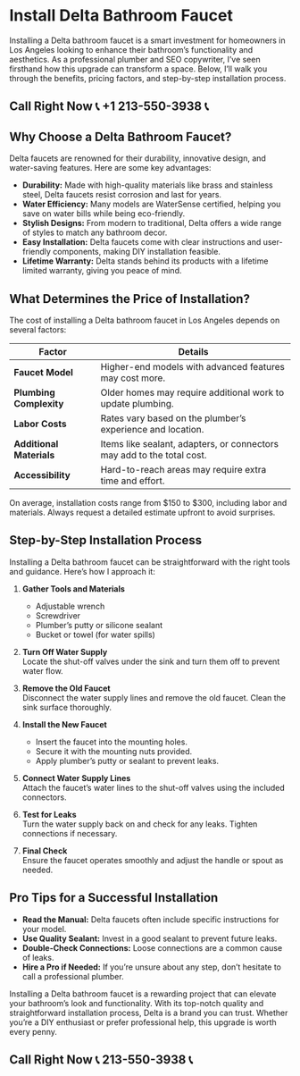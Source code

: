 # Install Delta Bathroom Faucet

Installing a Delta bathroom faucet is a smart investment for homeowners in Los Angeles looking to enhance their bathroom’s functionality and aesthetics. As a professional plumber and SEO copywriter, I’ve seen firsthand how this upgrade can transform a space. Below, I’ll walk you through the benefits, pricing factors, and step-by-step installation process.

## Call Right Now 📞 +1 213-550-3938 📞

## Why Choose a Delta Bathroom Faucet?

Delta faucets are renowned for their durability, innovative design, and water-saving features. Here are some key advantages:  
- **Durability:** Made with high-quality materials like brass and stainless steel, Delta faucets resist corrosion and last for years.  
- **Water Efficiency:** Many models are WaterSense certified, helping you save on water bills while being eco-friendly.  
- **Stylish Designs:** From modern to traditional, Delta offers a wide range of styles to match any bathroom decor.  
- **Easy Installation:** Delta faucets come with clear instructions and user-friendly components, making DIY installation feasible.  
- **Lifetime Warranty:** Delta stands behind its products with a lifetime limited warranty, giving you peace of mind.  

## What Determines the Price of Installation?

The cost of installing a Delta bathroom faucet in Los Angeles depends on several factors:  

| **Factor**                  | **Details**                                                                 |
|------------------------------|-----------------------------------------------------------------------------|
| **Faucet Model**             | Higher-end models with advanced features may cost more.                    |
| **Plumbing Complexity**      | Older homes may require additional work to update plumbing.                |
| **Labor Costs**              | Rates vary based on the plumber’s experience and location.                  |
| **Additional Materials**     | Items like sealant, adapters, or connectors may add to the total cost.      |
| **Accessibility**            | Hard-to-reach areas may require extra time and effort.                       |

On average, installation costs range from $150 to $300, including labor and materials. Always request a detailed estimate upfront to avoid surprises.

## Step-by-Step Installation Process

Installing a Delta bathroom faucet can be straightforward with the right tools and guidance. Here’s how I approach it:  

1. **Gather Tools and Materials**  
   - Adjustable wrench  
   - Screwdriver  
   - Plumber’s putty or silicone sealant  
   - Bucket or towel (for water spills)  

2. **Turn Off Water Supply**  
   Locate the shut-off valves under the sink and turn them off to prevent water flow.  

3. **Remove the Old Faucet**  
   Disconnect the water supply lines and remove the old faucet. Clean the sink surface thoroughly.  

4. **Install the New Faucet**  
   - Insert the faucet into the mounting holes.  
   - Secure it with the mounting nuts provided.  
   - Apply plumber’s putty or sealant to prevent leaks.  

5. **Connect Water Supply Lines**  
   Attach the faucet’s water lines to the shut-off valves using the included connectors.  

6. **Test for Leaks**  
   Turn the water supply back on and check for any leaks. Tighten connections if necessary.  

7. **Final Check**  
   Ensure the faucet operates smoothly and adjust the handle or spout as needed.  

## Pro Tips for a Successful Installation  
- **Read the Manual:** Delta faucets often include specific instructions for your model.  
- **Use Quality Sealant:** Invest in a good sealant to prevent future leaks.  
- **Double-Check Connections:** Loose connections are a common cause of leaks.  
- **Hire a Pro if Needed:** If you’re unsure about any step, don’t hesitate to call a professional plumber.  

Installing a Delta bathroom faucet is a rewarding project that can elevate your bathroom’s look and functionality. With its top-notch quality and straightforward installation process, Delta is a brand you can trust. Whether you’re a DIY enthusiast or prefer professional help, this upgrade is worth every penny.
## Call Right Now 📞 213-550-3938 📞